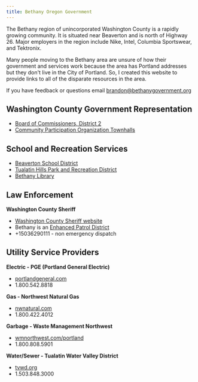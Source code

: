 ```yaml
---
title: Bethany Oregon Government
---
```


The Bethany region of unincorporated Washington County is a rapidly growing community. It is situated near Beaverton and is north of Highway 26. Major employers in the region include Nike, Intel, Columbia Sportswear, and Tektronix.

Many people moving to the Bethany area are unsure of how their government and services work because the area has Portland addresses but they don't live in the City of Portland. So, I created this website to provide links to all of the disparate resources in the area.

If you have feedback or questions email [brandon@bethanygovernment.org](mailto:brandon@bethanygovernment.org)

## Washington County Government Representation

- [Board of Commissioners, District 2](https://www.co.washington.or.us/BOC/)
- [Community Participation Organization Townhalls](https://www.co.washington.or.us/CAO/CPO/CPO7/index.cfm)


## School and Recreation Services

- [Beaverton School District](https://www.beaverton.k12.or.us)
- [Tualatin Hills Park and Recreation District](http://www.thprd.org)
- [Bethany Library](https://www.wccls.org/libraries/cedarmillbethany)

## Law Enforcement

**Washington County Sheriff**

- [Washington County Sheriff website](https://www.co.washington.or.us/sheriff/) 
- Bethany is an [Enhanced Patrol District](https://www.co.washington.or.us/ESPD)
- +15036290111 - non emergency dispatch

## Utility Service Providers

**Electric - PGE (Portland General Electric)**

- [portlandgeneral.com](https://www.portlandgeneral.com)
- 1.800.542.8818

**Gas - Northwest Natural Gas**

- [nwnatural.com](https://www.nwnatural.com)
- 1.800.422.4012

**Garbage - Waste Management Northwest**

- [wmnorthwest.com/portland](https://www.wmnorthwest.com/portland)
- 1.800.808.5901

**Water/Sewer - Tualatin Water Valley District**

- [tvwd.org](https://www.tvwd.org/)
- 1.503.848.3000
